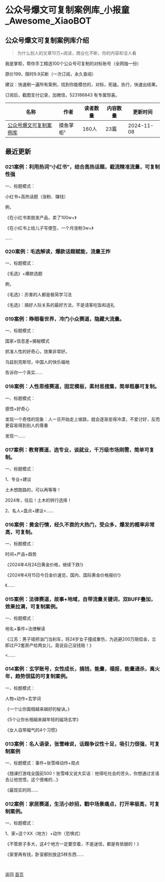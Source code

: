 # 公众号爆文可复制案例库_小报童_Awesome_XiaoBOT

## 公众号爆文可复制案例库介绍
> 为什么别人的文章10万+阅读，商业化不断，你的内容却没人看    
    
我是掌柜，帮你手工精选100个公众号可复制的对标账号（全网独一份）    
    
原价199，限时9.9买断（一次订阅，永久查阅）    
    
建议：快速刷一遍所有案例，找到你能模仿的，对标，死磕，执行，快速出结果。    
    
订阅后，截图支付记录，加微信，523186843 有专属惊喜。  
  


|名称|作者|读者数量|内容数量|更新时间|
|---|---|---|---|---|
|[公众号爆文可复制案例库](https://xiaobot.net/p/bw888?refer=0b133df9-27dc-423b-8101-639049001c13)|摸鱼掌柜¹|160人|23篇|2024-11-08|

## 最近更新
### 021案例：利用热词“小红书”，结合高热话题，截流精准流量，可复制性强

一、标题模式：

小红书+高热话题（涨粉、赚钱）

例，

《在小红书卖脱发产品，卖了100w+》

《在小红书上给儿子写便签，一个月涨粉3w+》

......

### 020案例：毛选解读，爆款话题赋能，流量王炸

一、标题模式：

《毛选》+爆款选题

例，

《毛选》：厉害的人都是极简学习法

《毛选》：搞好人际关系的最好方法，不是请客吃饭和送礼

### 019案例：睁眼看世界，冷门小众赛道，隐藏大流量。

一、标题模式：

国家+信息差+揭秘模式

抓准人性的好奇心，效果非常好。

乌兹别克斯坦，中国人的快乐福地

告诉你一个真实......

### 018案例：人性思维赛道，固定模板，素材易搜集，简单粗暴可复制。

一、标题模式：

感悟+好奇心

发现一个奇怪的现象：人一旦开始走上坡路，就会逐渐变得冷漠，不爱讨好，反而更容易得到别人的尊重

发现一......

### 017案例：教育赛道，选专业，谈就业，千万级市场刚需，简单可复制。

一、标题模式：

1、专业+建议

土木想跑路的，可以再等等！

2024年，往后！土木的转行选择！

2、名人+盘点+建议<......

### 016案例：黄金行情，经久不衰的大热门，受众多，爆发的概率非常高，可复制。

一、标题模式：

时间+产品+趋势

《2024年4月24日黄金价格，继续下跌!》

《2024年4月15日今日金价速览，国内、国际黄金价格报价!》

《......

### 015案例：法律赛道，故事+地域，自带流量关键词，双BUFF叠加，效果拉满，可复制案例。

一、标题模式：

地名+事件+法律解读

《江苏：男子错把油门当刹车，将24岁女子撞成重伤，为逃避200万赔偿金，立即过户2套房产给两女儿，竟说自己没钱赔！》

<......

### 014案例：玄学账号，女性成长，搞钱，能量，福报，能量通杀，离火年，趋势很猛的可复制案例。

一、标题模式：

人物+动作+玄学词

《一个让你面相越来越好的秘诀。》

《5个让你长相越来越年轻的磁场玄学》

《女人自带福气的4个习惯》

### 013案例：名人语录，张雪峰说，话题争议性十足，吸引力很强，可复制案例

一、标题模式：事件+张雪峰动作+观点

《翘课打游戏全国前500！张雪峰又说大实话：他得吃社会的苦头，你想通过言语去让他觉悟，这个很难的...》

《最现实的同......

### 012案例：家居赛道，生活小妙招，戳中场景痛点，打开率极高，可复制案例。

一、标题模式：

1、家+这个XX（地方）+动作（恐惧式）

《不管房子多大，这4个地方一定要空着，不是迷信，都是有依据的！》

《家里再有钱，卧室都别放这5样东西......


<a href="https://github.com/Reno9527/awesome-xiaobot" style="color: white; text-decoration: none;">awesome-xiaobot</a>

返回 [首页](../README.md)
